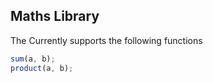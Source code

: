 ## Maths Library

The Currently supports the following functions

```js
sum(a, b);
product(a, b);
```
